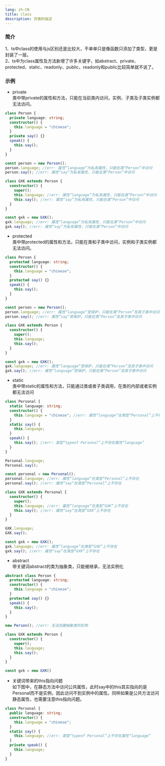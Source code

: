```yaml
---
lang: zh-CN
title: class
description: 页面的描述
---
```

### 简介
1、ts中class的使用与js区别还是比较大，不单单只是像函数只添加了类型，更是封装了一层。  
2、ts中为class属性及方法新增了许多关键字，如abstract、private、protected、static、readonly、public，readonly和public比较简单就不说了。

### 示例
+ private  
类中带private的属性和方法，只能在当前类内访问，实例、子类及子类实例都无法访问。
```ts
class Person {
  private language: string;
  constructor() {
    this.language = "chinese";
  }
  private say() {}
  speak() {
    this.say();
  }
}

const person = new Person();
person.language; //err: 属性“language”为私有属性，只能在类“Person”中访问
person.say(); //err: 属性“say”为私有属性，只能在类“Person”中访问

class GXK extends Person {
  constructor() {
    super();
    this.language; //err: 属性“language”为私有属性，只能在类“Person”中访问
    this.say(); //err: 属性“say”为私有属性，只能在类“Person”中访问
  }
}

const gxk = new GXK();
gxk.language; //err: 属性“language”为私有属性，只能在类“Person”中访问
gxk.say(); //err: 属性“say”为私有属性，只能在类“Person”中访问
```

+ protected  
类中带protected的属性和方法，只能在类和子类中访问，实例和子类实例都无法访问。
```ts
class Person {
  protected language: string;
  constructor() {
    this.language = "chinese";
  }
  protected say() {}
  speak() {
    this.say();
  }
}

const person = new Person();
person.language; //err: 属性“language”受保护，只能在类“Person”及其子类中访问
person.say(); //err: 属性“say”受保护，只能在类“Person”及其子类中访问

class GXK extends Person {
  constructor() {
    super();
    this.language;
    this.say();
  }
}

const gxk = new GXK();
gxk.language; //err: 属性“language”受保护，只能在类“Person”及其子类中访问
gxk.say(); //err: 属性“language”受保护，只能在类“Person”及其子类中访问
```

+ static  
类中带static的属性和方法，只能通过类或者子类调用，在类的内部或者实例都无法访问
```ts
class Personal {
  static language: string;
  constructor() {
    this.language = "chinese"; //err: 属性“language”在类型“Personal”上不存在
  }
  static say() {
    this.language;
  }
  speak() {
    this.say(); //err: 类型“typeof Personal”上不存在属性“language”
  }
}

Personal.language;
Personal.say();

const personal = new Personal();
personal.language; //err: 属性“language”在类型“Personal”上不存在
personal.say(); //err: 属性“say”在类型“Personal”上不存在

class GXK extends Personal {
  constructor() {
    super();
    this.language; //err: 属性“language”在类型“GXK”上不存在
    this.say(); //err: 属性“say”在类型“GXK”上不存在
  }
}

GXK.language;
GXK.say();

const gxk = new GXK();
gxk.language; //err: 属性“language”在类型“GXK”上不存在
gxk.say(); //err: 属性“say”在类型“GXK”上不存在
```

+ abstract  
带关键词abstract的类为抽象类，只能被继承，无法实例化
```ts
abstract class Person {
  protected language: string;
  constructor() {
    this.language = "chinese";
  }
  protected say() {}
  speak() {
    this.say();
  }
}

new Person(); //err: 无法创建抽象类的实例

class GXK extends Person {
  constructor() {
    super();
    this.language;
    this.say();
  }
}

const gxk = new GXK()
```

+ 关键词带来的this指向问题  
如下图中，在静态方法中访问公共属性，此时say中的this其实指向的是Personal而不是实例，因此访问不到实例中的属性。同样如果是公共方法访问静态属性，也需要注意this指向问题。
```ts
class Personal {
  public language: string;
  constructor() {
    this.language = "chinese";
  }
  static say() {
    this.language; //err: 类型“typeof Personal”上不存在属性“language”
  }
  private speak() {
    this.language; 
  }
}
```
